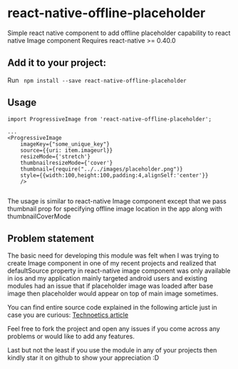 # react-native-offline-placeholder
Simple react native component to add offline placeholder capability to react native Image component
Requires react-native >= 0.40.0

## Add it to your project:
Run ``` npm install --save react-native-offline-placeholder```

## Usage
```
import ProgressiveImage from 'react-native-offline-placeholder';

...
<ProgressiveImage 
    imageKey={"some_unique_key"} 
    source={{uri: item.imageurl}} 
    resizeMode={'stretch'} 
    thumbnailresizeMode={'cover'} 
    thumbnail={require("../../images/placeholder.png")} 
    style={{width:100,height:100,padding:4,alignSelf:'center'}}
    />
            
```

The usage is similar to react-native Image component except that we pass thumbnail prop for specifying offline image location in the app along with thumbnailCoverMode

## Problem statement
The basic need for developing this module was felt when I was trying to create Image component in one of my recent projects and realized that defaultSource property in react-native image component was only available in ios and my application mainly targeted android users and existing modules had an issue that if placeholder image was loaded after base image then placeholder would appear on top of main image sometimes.

You can find entire source code explained in the following article just in case you are curious:
[Technoetics article](http://technoetics.in/adding-image-placeholders-react-native-the-right-way/)

Feel free to fork the project and open any issues if you come across any problems or would like to add any features.

Last but not the least if you use the module in any of your projects then kindly star it on github to show your appreciation :D
